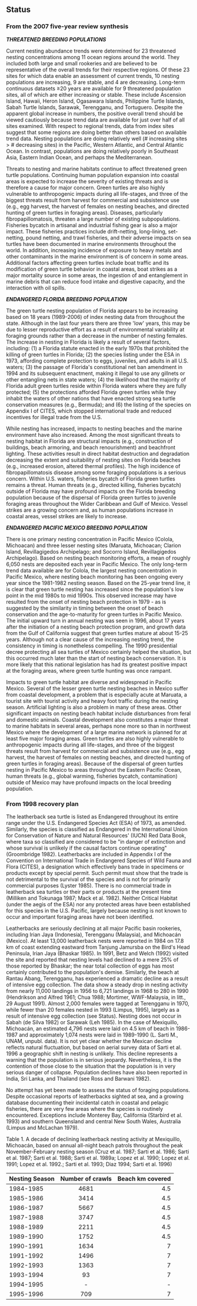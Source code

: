 ## Status

### From the 2007 five-year review synthesis

__*THREATENED BREEDING POPULATIONS*__

Current nesting abundance trends were determined for 23 threatened nesting concentrations among 11 ocean regions around the world. They included both large and small rookeries and are believed to be representative of the overall trends for their respective regions. Of these 23 sites for which data enable an assessment of current trends, 10 nesting populations are increasing, 9 are stable, and 4 are decreasing. Long-term continuous datasets ≥20 years are available for 9 threatened population sites, all of which are either increasing or stable. These include Ascension Island, Hawaii, Heron Island, Ogasawara Islands, Philippine Turtle Islands, Sabah Turtle Islands, Sarawak, Terengganu, and Tortuguero. Despite the apparent global increase in numbers, the positive overall trend should be viewed cautiously because trend data are available for just over half of all sites examined. With respect to regional trends, data from index sites suggest that some regions are doing better than others based on available trend data. Nesting populations are doing relatively well (# increasing sites > # decreasing sites) in the Pacific, Western Atlantic, and Central Atlantic Ocean. In contrast, populations are doing relatively poorly in Southeast Asia, Eastern Indian Ocean, and perhaps the Mediterranean.

Threats to nesting and marine habitats continue to affect threatened green turtle populations.  Continuing human population expansion into coastal areas is expected to increase the severity of existing threats and is therefore a cause for major concern. Green turtles are also highly vulnerable to anthropogenic impacts during all life-stages, and three of the biggest threats result from harvest for commercial and subsistence use (e.g., egg harvest, the harvest of females on nesting beaches, and directed hunting of green turtles in foraging areas).  Diseases, particularly fibropapillomatosis, threaten a large number of existing subpopulations. Fisheries bycatch in artisanal and industrial fishing gear is also a major impact. These fisheries practices include drift-netting, long-lining, set-netting, pound netting, and trawl fisheries, and their adverse impacts on sea turtles have been documented in marine environments throughout the world. In addition, increasing incidence of exposure to heavy metals and other contaminants in the marine environment is of concern in some areas.  Additional factors affecting green turtles include boat traffic and its modification of green turtle behavior in coastal areas, boat strikes as a major mortality source in some areas, the ingestion of and entanglement in marine debris that can reduce food intake and digestive capacity, and the interaction with oil spills.

__*ENDANGERED FLORIDA BREEDING POPULATION*__

The green turtle nesting population of Florida appears to be increasing based on 18 years (1989-2006) of index nesting data from throughout the state. Although in the last four years there are three 'low' years, this may be due to lesser reproductive effort as a result of environmental variability at foraging grounds rather than a decrease in the number of nesting females. The increase in nesting in Florida is likely a result of several factors, including: (1) a Florida statute enacted in the early 1970s that prohibited the killing of green turtles in Florida; (2) the species listing under the ESA in 1973, affording complete protection to eggs, juveniles, and adults in all U.S. waters; (3) the passage of Florida's constitutional net ban amendment in 1994 and its subsequent enactment, making it illegal to use any gillnets or other entangling nets in state waters; (4) the likelihood that the majority of Florida adult green turtles reside within Florida waters where they are fully protected; (5) the protections afforded Florida green turtles while they inhabit the waters of other nations that have enacted strong sea turtle conservation measures (e.g., Bermuda); and (6) the listing of the species on Appendix I of CITES, which stopped international trade and reduced incentives for illegal trade from the U.S.

While nesting has increased, impacts to nesting beaches and the marine environment have also increased. Among the most significant threats to nesting habitat in Florida are structural impacts (e.g., construction of buildings, beach armoring, and beach renourishment) and beachfront lighting. These activities result in direct habitat destruction and degradation decreasing the extent and suitability of nesting sites on Florida beaches (e.g., increased erosion, altered thermal profiles). The high incidence of fibropapillomatosis disease among some foraging populations is a serious concern. Within U.S. waters, fisheries bycatch of Florida green turtles remains a threat. Human threats (e.g., directed killing, fisheries bycatch) outside of Florida may have profound impacts on the Florida breeding population because of the dispersal of Florida green turtles to juvenile foraging areas throughout the Wider Caribbean and Gulf of Mexico. Vessel strikes are a growing concern and, as human populations increase in coastal areas, vessel strikes are likely to increase.

__*ENDANGERED PACIFIC MEXICO BREEDING POPULATION*__

There is one primary nesting concentration in Pacific Mexico (Colola, Michoacan) and three lesser nesting sites (Maruata, Michoacan; Clarion Island, Revillagigedos Archipelago; and Socorro Island, Revillagigedos Archipelago). Based on nesting beach monitoring efforts, a mean of roughly 6,050 nests are deposited each year in Pacific Mexico. The only long-term trend data available are for Colola, the largest nesting concentration in Pacific Mexico, where nesting beach monitoring has been ongoing every year since the 1981-1982 nesting season.  Based on the 25-year trend line, it is clear that green turtle nesting has increased since the population's low point in the mid 1980s to mid 1990s. This observed increase may have resulted from the onset of nesting beach protection in 1979 - as is suggested by the similarity in timing between the onset of beach conservation and the age-to-maturity for green turtles in Pacific Mexico. The initial upward turn in annual nesting was seen in 1996, about 17 years after the initiation of a nesting beach protection program, and growth data from the Gulf of California suggest that green turtles mature at about 15-25 years. Although not a clear cause of the increasing nesting trend, the consistency in timing is nonetheless compelling. The 1990 presidential decree protecting all sea turtles of Mexico certainly helped the situation, but this occurred much later than the start of nesting beach conservation. It is more likely that this national legislation has had its greatest positive impact at the foraging areas, where green turtle hunting was once rampant.

Impacts to green turtle habitat are diverse and widespread in Pacific Mexico. Several of the lesser green turtle nesting beaches in Mexico suffer from coastal development, a problem that is especially acute at Maruata, a tourist site with tourist activity and heavy foot traffic during the nesting season. Artificial lighting is also a problem in many of these areas. Other significant impacts on nesting beach habitat include disturbances from feral and domestic animals. Coastal development also constitutes a major threat to marine habitats in several areas, perhaps none more so than in northwest Mexico where the development of a large marina network is planned for at least five major foraging areas. Green turtles are also highly vulnerable to anthropogenic impacts during all life-stages, and three of the biggest threats result from harvest for commercial and subsistence use (e.g., egg harvest, the harvest of females on nesting beaches, and directed hunting of green turtles in foraging areas).  Because of the dispersal of green turtles nesting in Pacific Mexico to areas throughout the Eastern Pacific Ocean, human threats (e.g., global warming, fisheries bycatch, contamination) outside of Mexico may have profound impacts on the local breeding population.

### From 1998 recovery plan

The leatherback sea turtle is listed as Endangered throughout its entire range under the U.S. Endangered Species Act (ESA) of 1973, as amended. Similarly, the species is classified as Endangered in the International Union for Conservation of Nature and Natural Resources' (IUCN) Red Data Book, where taxa so classified are considered to be "in danger of extinction and whose survival is unlikely if the causal factors continue operating" (Groombridge 1982).  Leatherbacks are included in Appendix I of the Convention on International Trade in Endangered Species of Wild Fauna and Flora (CITES), a designation which effectively bans trade in specimens or products except by special permit. Such permit must show that the trade is not detrimental to the survival of the species and is not for primarily commercial purposes (Lyster 1985). There is no commercial trade in leatherback sea turtles or their parts or products at the present time (Milliken and Tokunaga 1987; Mack et al. 1982). Neither Critical Habitat (under the aegis of the ESA) nor any protected areas have been established for this species in the U.S. Pacific, largely because nesting is not known to occur and important foraging areas have not been identified.

Leatherbacks are seriously declining at all major Pacific basin rookeries, including Irian Jaya (Indonesia), Terengganu (Malaysia), and Michoacán (Mexico). At least 13,000 leatherback nests were reported in 1984 on 17.8 km of coast extending eastward from Tanjung Jamursba on the Bird's Head Peninsula, Irian Jaya (Bhaskar 1985). In 1991, Betz and Welch (1992) visited the site and reported that nesting levels had declined to a mere 25% of those reported by Bhaskar; the near total collection of eggs has most certainly contributed to the population's demise. Similarly, the beach at Rantau Abang, Terengganu, has experienced a dramatic decline as a result of intensive egg collection. The data show a steady drop in nesting activity from nearly 11,000 landings in 1956 to 6,721 landings in 1968 to 280 in 1990 (Hendrikson and Alfred 1961; Chua 1988; Mortimer, WWF-Malaysia, in litt., 29 August 1991).  Almost 2,000 females were tagged at Terengganu in 1970, while fewer than 20 females nested in 1993 (Limpus, 1995), largely as a result of intensive egg collection (see Status).  Nesting does not occur in Sabah (de Silva 1982) or Sarawak (Leh 1985). In the case of Mexiquillo, Michoacán, an estimated 4,796 nests were laid on 4.5 km of beach in 1986-1987 and approximately 1,074 nests were laid in 1989-1990 (L. Sarti M., UNAM, unpubl. data). It is not yet clear whether the Mexican decline reflects natural fluctuation, but based on aerial survey data of Sarti et al. 1996 a geographic shift in nesting is unlikely. This decline represents a warning that the population is in serious jeopardy. Nevertheless, it is the contention of those close to the situation that the population is in very serious danger of collapse. Population declines have also been reported in India, Sri Lanka, and Thailand (see Ross and Barwani 1982).

No attempt has yet been made to assess the status of foraging populations. Despite occasional reports of leatherbacks sighted at sea, and a growing database documenting their incidental catch in coastal and pelagic fisheries, there are very few areas where the species is routinely encountered. Exceptions include Monterey Bay, California (Starbird et al. 1993) and southern Queensland and central New South Wales, Australia (Limpus and McLachan 1979).


Table 1. A decade of declining leatherback nesting activity at Mexiquillo, Michoacán, based on annual all-night beach patrols throughout the peak November-February nesting season (Cruz et al. 1987; Sarti et al. 1986; Sarti et al. 1987; Sarti et al. 1988; Sarti et al. 1989a; Lopez et al.  1990; Lopez et al. 1991; Lopez et al. 1992.; Sarti et al. 1993; Diaz 1994; Sarti et al. 1996)

|  Nesting Season | Number of crawls | Beach km covered |
|  -------------- | :--------------: | ---------------: |
|  1984-1985      |         4681     |          4.5     |
|  1985-1986      |         3414     |          4.5     |
|  1986-1987      |         5667     |          4.5     |
|  1987-1988      |         3747     |          4.5     |
|  1988-1989      |         2211     |          4.5     |
|  1989-1990      |         1752     |          4.5     |
|  1990-1991      |         1634     |            7     |
|  1991-1992      |         1496     |            7     |
|  1992-1993      |         1363     |            7     |
|  1993-1994      |          93      |            7     |
|  1994-1995      |            -     |            -     |
|  1995-1996      |         709      |            7     |
